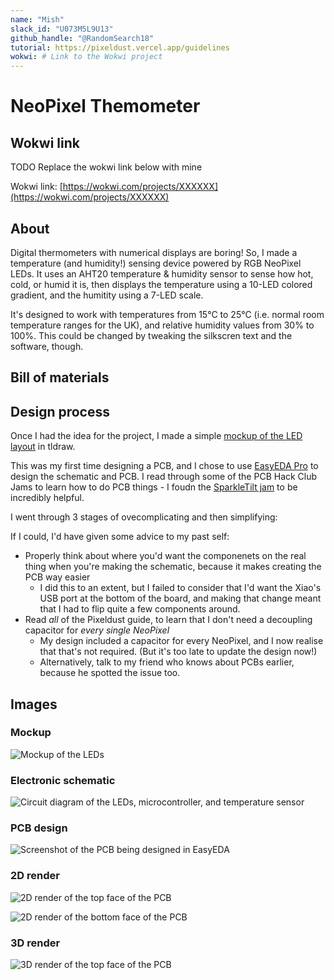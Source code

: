 ```yaml
---
name: "Mish"
slack_id: "U073M5L9U13"
github_handle: "@RandomSearch18"
tutorial: https://pixeldust.vercel.app/guidelines
wokwi: # Link to the Wokwi project
---
```


# NeoPixel Themometer

## Wokwi link

TODO Replace the wokwi link below with mine

Wokwi link: [https://wokwi.com/projects/XXXXXX](https://wokwi.com/projects/XXXXXX)

## About

Digital thermometers with numerical displays are boring! So, I made a temperature (and humidity!) sensing device powered by RGB NeoPixel LEDs. It uses an AHT20 temperature & humidity sensor to sense how hot, cold, or humid it is, then displays the temperature using a 10-LED colored gradient, and the humitity using a 7-LED scale.

It's designed to work with temperatures from 15°C to 25°C (i.e. normal room temperature ranges for the UK), and relative humidity values from 30% to 100%. This could be changed by tweaking the silkscren text and the software, though.

## Bill of materials

<!-- TODO: A simplified BOM table
(include rough pricing of any extra components you're using)

Example:

| Comment           | Footprint                                      | Quantity | LCSC     | Cost   |
|-------------------|------------------------------------------------|----------|----------|--------|
| 100uF             | C_1206_3216Metric_Pad1.33x1.80mm_HandSolder    | 1        | C15008   | 0.0682$|
| 4.7nF             | C_0402_1005Metric_Pad0.74x0.62mm_HandSolder    | 3        | C1538    | 0.0011$|
| WS2812B           | LED_WS2812B_PLCC4_5.0x5.0mm_P3.2mm             | 9        |          |
| XIAO-RP2040-DIP   | XIAO-RP2040-DIP                                | 1        |          |
| Cherry MX         | SW_Cherry_MX_1.00u_PCB                         | 2        |          | 6.48$ for 8, 1.62$ for 2 |
 -->

## Design process

<!-- Tell us a little bit about your design process. What were some challenges? What helped? -->

Once I had the idea for the project, I made a simple [mockup of the LED layout](https://www.tldraw.com/f/wIqEhbxRnkui7VBJU_q1x?d=v330.1.2188.1465.YdsrRqgbpH172HVnukqYR) in tldraw.

This was my first time designing a PCB, and I chose to use [EasyEDA Pro](https://pro.easyeda.com/) to design the schematic and PCB. I read through some of the PCB Hack Club Jams to learn how to do PCB things - I foudn the [SparkleTilt jam](https://jams.hackclub.com/batch/sparkletilt-pcb/part-1) to be incredibly helpful.

I went through 3 stages of ovecomplicating and then simplifying:

If I could, I'd have given some advice to my past self:

- Properly think about where you'd want the componenets on the real thing when you're making the schematic, because it makes creating the PCB way easier
  - I did this to an extent, but I failed to consider that I'd want the Xiao's USB port at the bottom of the board, and making that change meant that I had to flip quite a few components around.
- Read _all_ of the Pixeldust guide, to learn that I don't need a decoupling capacitor for _every single NeoPixel_
  - My design included a capacitor for every NeoPixel, and I now realise that that's not required. (But it's too late to update the design now!)
  - Alternatively, talk to my friend who knows about PCBs earlier, because he spotted the issue too.

## Images

<!-- Some images of your design (make sure to include both the PCB and Schematic!): -->

### Mockup

![Mockup of the LEDs](./images/mockup.png)

### Electronic schematic

![Circuit diagram of the LEDs, microcontroller, and temperature sensor](./images/schematic.png)

### PCB design

![Screenshot of the PCB being designed in EasyEDA](./images/pcb-design.png)

### 2D render

![2D render of the top face of the PCB](./images/2d-render.png)

![2D render of the bottom face of the PCB](./images/2d-render-bottom.png)

### 3D render

![3D render of the top face of the PCB](./images/3d-render-1.png)